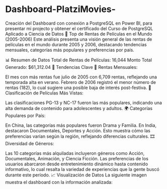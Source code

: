 # Dashboard-PlatziMovies-
Creación del Dashboard con conexión a PostgreSQL en Power BI, para presentar mi projecto y obtener el certificado del  Curso de PostgreSQL Aplicado a Ciencia de Datos
🎥 Top de Rentas de Películas en el Mundo (2005-2006)
Este análisis presenta una visión general de las rentas de películas en el mundo durante 2005 y 2006, destacando tendencias mensuales, categorías más populares y preferencias por país.

📊 Resumen de Datos
Total de Rentas de Películas: 16,044
Monto Total Generado: $61,312.04
🌟 Tendencias Clave
📅 Rentas Mensuales:

El mes con más rentas fue julio de 2005 con 6,709 rentas, reflejando una temporada alta en verano.
Febrero de 2006 registró el menor número de rentas (182), lo cual sugiere una posible baja de interés post-festiva.
🔖 Clasificación de Películas Más Vistas:

Las clasificaciones PG-13 y NC-17 fueron las más populares, indicando una alta demanda de contenido para adolescentes y adultos.
🌍 Categorías Populares por País:

En China, las categorías más populares fueron Drama y Familia.
En India, destacaron Documentales, Deportes y Acción.
Esto muestra cómo las preferencias varían según la región, reflejando diferencias culturales.
🎞️ Diversidad de Géneros:

Las 10 categorías más alquiladas incluyeron géneros como Acción, Documentales, Animación, y Ciencia Ficción.
Las preferencias de los usuarios abarcaron desde entretenimiento dinámico hasta contenido informativo, lo cual resalta la variedad de experiencias que la gente buscó durante este período.
📈 Visualización de Datos
La siguiente imagen muestra el dashboard con la información analizada:


